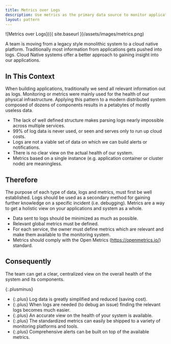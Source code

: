 ```yaml
---
title: Metrics over Logs
description: Use metrics as the primary data source to monitor application and system health
layout: pattern
---
```


![Metrics over Logs]({{ site.baseurl }}/assets/images/metrics.png)

A team is moving from a legacy style monolithic system to a cloud native platform. Traditionally most information from applications gets pushed into logs. Cloud Native systems offer a better approach to gaining insight into our applications.

## In This Context

When building applications, traditionally we send all relevant information out as logs. Monitoring or metrics were mainly used for the health of our physical infrastructure. Applying this pattern to a modern distributed system composed of dozens of components results in a petabytes of mostly useless data.

- The lack of well defined structure makes parsing logs nearly impossible across multiple services.
- 99% of log data is never used, or seen and serves only to run up cloud costs.
- Logs are not a viable set of data on which we can build alerts or notifications.
- There is no clear view on the actual health of our system.
- Metrics based on a single instance (e.g. application container or cluster node) are meaningless.

## Therefore

The purpose of each type of data, logs and metrics, must first be well established. Logs should be used as a secondary method for gaining further knowledge on a specific incident (i.e. debugging). Metrics are a way to get a holistic view on your applications and system as a whole.

- Data sent to logs should be minimized as much as possible.
- Relevant global metrics must be defined.
- For each service, the owner must define metrics which are relevant and make them available to the monitoring system.
- Metrics should comply with the Open Metrics (<https://openmetrics.io/>) standard.

## Consequently

The team can get a clear, centralized  view on the overall health of the system and its components.

{:.plusminus}
- {:.plus} Log data is greatly simplified and reduced (saving cost).
- {:.plus} When logs are needed (to debug an issue) finding the relevant logs becomes much easier.
- {:.plus} An accurate view on the health of your system is available.
- {:.plus} The standardized metrics can easily be shipped to a variety of monitoring platforms and tools.
- {:.plus} Comprehensive alerts can be built on top of the available metrics.

